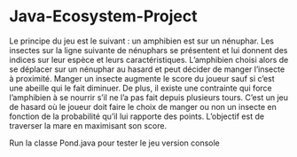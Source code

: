 # Java-Ecosystem-Project

Le principe du jeu est le suivant : un amphibien est sur un nénuphar. Les insectes sur la ligne suivante
de nénuphars se présentent et lui donnent des indices sur leur espèce et leurs caractéristiques. L’amphibien
choisi alors de se déplacer sur un nénuphar au hasard et peut décider de manger l’insecte à proximité. Manger un insecte augmente le score du joueur sauf si c’est une abeille qui le fait diminuer. De plus, il existe une
contrainte qui force l’amphibien à se nourrir s’il ne l’a pas fait depuis plusieurs tours. C’est un jeu de hasard
où le joueur doit faire le choix de manger ou non un insecte en fonction de la probabilité qu’il lui rapporte
des points. L’objectif est de traverser la mare en maximisant son score.


Run la classe Pond.java pour tester le jeu version console
